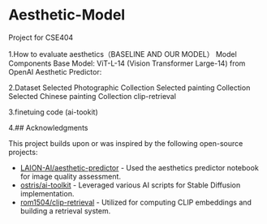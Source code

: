 # Aesthetic-Model
Project for CSE404


1.How to evaluate aesthetics（BASELINE AND OUR MODEL）
  Model Components
    Base Model: ViT-L-14 (Vision Transformer Large-14) from OpenAI
    Aesthetic Predictor: 
    
2.Dataset
  Selected Photographic Collection
  Selected painting Collection
  Selected Chinese painting Collection
  clip-retrieval
  
3.finetuing code (ai-tookit)


4.## Acknowledgments

This project builds upon or was inspired by the following open-source projects:

* [LAION-AI/aesthetic-predictor](https://github.com/LAION-AI/aesthetic-predictor) - Used the aesthetics predictor notebook for image quality assessment.
* [ostris/ai-toolkit](https://github.com/ostris/ai-toolkit) - Leveraged various AI scripts for Stable Diffusion implementation.
* [rom1504/clip-retrieval](https://github.com/rom1504/clip-retrieval) - Utilized for computing CLIP embeddings and building a retrieval system.

